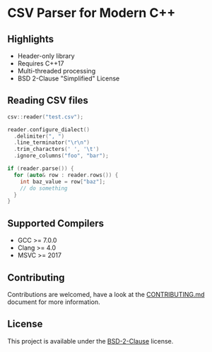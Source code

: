 # CSV Parser for Modern C++

## Highlights

* Header-only library
* Requires C++17
* Multi-threaded processing
* BSD 2-Clause "Simplified" License

## Reading CSV files

```cpp
csv::reader("test.csv");

reader.configure_dialect()
  .delimiter(", ")
  .line_terminator("\r\n")
  .trim_characters(' ', '\t')
  .ignore_columns("foo", "bar");

if (reader.parse()) {
  for (auto& row : reader.rows()) {
    int baz_value = row["baz"];
    // do something
  }
}
```

## Supported Compilers
* GCC >= 7.0.0
* Clang >= 4.0
* MSVC >= 2017

## Contributing
Contributions are welcomed, have a look at the [CONTRIBUTING.md](CONTRIBUTING.md) document for more information.

## License
This project is available under the [BSD-2-Clause](https://opensource.org/licenses/BSD-2-Clause) license.

